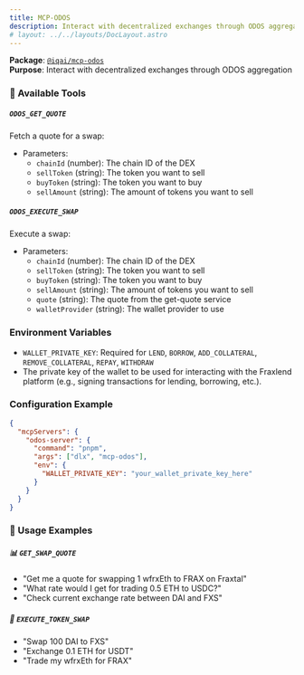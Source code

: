```yaml
---
title: MCP-ODOS
description: Interact with decentralized exchanges through ODOS aggregation
# layout: ../../layouts/DocLayout.astro
---
```


**Package**: [`@iqai/mcp-odos`](https://www.npmjs.com/package/@iqai/mcp-odos)  
**Purpose**: Interact with decentralized exchanges through ODOS aggregation

### 🔧 Available Tools

##### `ODOS_GET_QUOTE`

Fetch a quote for a swap:

- Parameters:
  - `chainId` (number): The chain ID of the DEX
  - `sellToken` (string): The token you want to sell
  - `buyToken` (string): The token you want to buy
  - `sellAmount` (string): The amount of tokens you want to sell

##### `ODOS_EXECUTE_SWAP`

Execute a swap:

- Parameters:
  - `chainId` (number): The chain ID of the DEX
  - `sellToken` (string): The token you want to sell
  - `buyToken` (string): The token you want to buy
  - `sellAmount` (string): The amount of tokens you want to sell
  - `quote` (string): The quote from the get-quote service
  - `walletProvider` (string): The wallet provider to use

### Environment Variables

- `WALLET_PRIVATE_KEY`: Required for `LEND`, `BORROW`, `ADD_COLLATERAL`, `REMOVE_COLLATERAL`, `REPAY`, `WITHDRAW`
- The private key of the wallet to be used for interacting with the Fraxlend platform (e.g., signing transactions for lending, borrowing, etc.).

### Configuration Example

```json
{
  "mcpServers": {
    "odos-server": {
      "command": "pnpm",
      "args": ["dlx", "mcp-odos"],
      "env": {
        "WALLET_PRIVATE_KEY": "your_wallet_private_key_here"
      }
    }
  }
}
```

### 🎯 Usage Examples

##### 📊 `GET_SWAP_QUOTE`

- "Get me a quote for swapping 1 wfrxEth to FRAX on Fraxtal"
- "What rate would I get for trading 0.5 ETH to USDC?"
- "Check current exchange rate between DAI and FXS"

##### 💱 `EXECUTE_TOKEN_SWAP`

- "Swap 100 DAI to FXS"
- "Exchange 0.1 ETH for USDT"
- "Trade my wfrxEth for FRAX"
